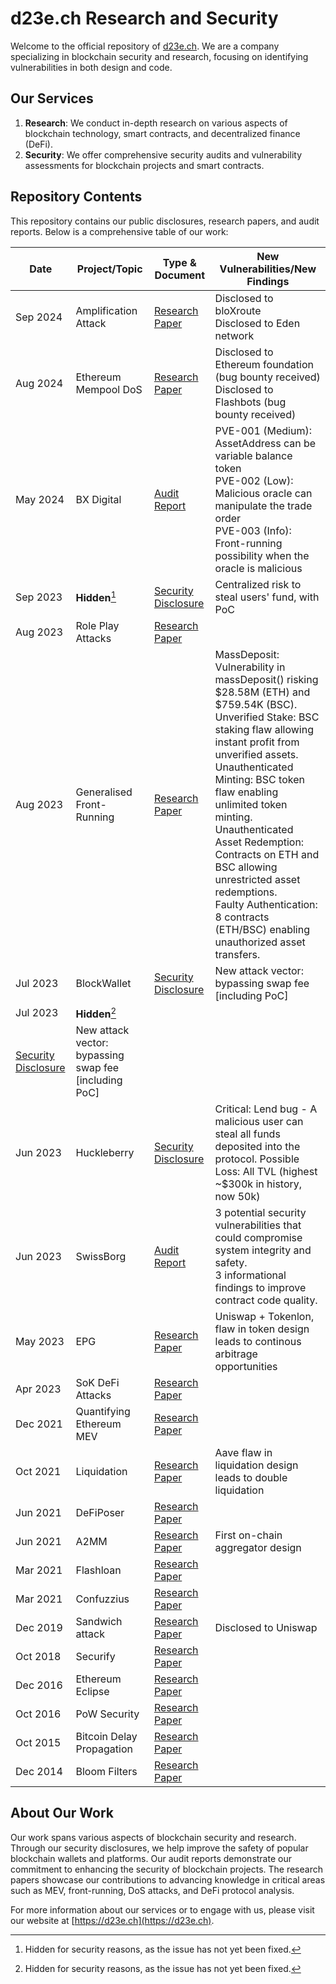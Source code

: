 # d23e.ch Research and Security

Welcome to the official repository of [d23e.ch](https://d23e.ch). We are a company specializing in blockchain security and research, focusing on identifying vulnerabilities in both design and code.

## Our Services

1. **Research**: We conduct in-depth research on various aspects of blockchain technology, smart contracts, and decentralized finance (DeFi).
2. **Security**: We offer comprehensive security audits and vulnerability assessments for blockchain projects and smart contracts.

## Repository Contents

This repository contains our public disclosures, research papers, and audit reports. Below is a comprehensive table of our work:

| Date | Project/Topic | Type & Document | New Vulnerabilities/New Findings |
|------|---------------|-----------------|--------------------------|
| Sep 2024 | Amplification Attack | [Research Paper](2024-09-research-amplification-attack.pdf) | Disclosed to bloXroute<br>Disclosed to Eden network |
| Aug 2024 | Ethereum Mempool DoS | [Research Paper](2024-08-research-ethereum-mempool-DoS.pdf) | Disclosed to Ethereum foundation (bug bounty received)<br>Disclosed to Flashbots (bug bounty received)|
| May 2024 | BX Digital | [Audit Report](2024-05-audit-bx-digital.pdf) | PVE-001 (Medium): AssetAddress can be variable balance token<br>PVE-002 (Low): Malicious oracle can manipulate the trade order<br>PVE-003 (Info): Front-running possibility when the oracle is malicious |
| Sep 2023 | **Hidden**[^1] | [Security Disclosure](2023-09-disclosure-project-t.md) | Centralized risk to steal users' fund, with PoC |
| Aug 2023 | Role Play Attacks | [Research Paper](2023-08-role-play-attacks.pdf) | |
| Aug 2023 | Generalised Front-Running | [Research Paper](2023-08-research-generalised-front-running.pdf) | MassDeposit: Vulnerability in massDeposit() risking $28.58M (ETH) and $759.54K (BSC).<br>Unverified Stake: BSC staking flaw allowing instant profit from unverified assets.<br>Unauthenticated Minting: BSC token flaw enabling unlimited token minting.<br>Unauthenticated Asset Redemption: Contracts on ETH and BSC allowing unrestricted asset redemptions.<br>Faulty Authentication: 8 contracts (ETH/BSC) enabling unauthorized asset transfers. |
| Jul 2023 | BlockWallet | [Security Disclosure](2023-07-disclosure-blockwallet.md) | New attack vector: bypassing swap fee [including PoC] |
| Jul 2023 | **Hidden**[^1]
 | [Security Disclosure](2023-07-disclosure-project-m.md) | New attack vector: bypassing swap fee [including PoC] |
| Jun 2023 | Huckleberry | [Security Disclosure](2023-06-huckleberry.md) | Critical: Lend bug - A malicious user can steal all funds deposited into the protocol. Possible Loss: All TVL (highest ~$300k in history, now 50k) |
| Jun 2023 | SwissBorg | [Audit Report](2023-06-audit-swissborg.pdf) | 3 potential security vulnerabilities that could compromise system integrity and safety.<br>3 informational findings to improve contract code quality. |
| May 2023 | EPG | [Research Paper](2023-05-research-epg.pdf) | Uniswap + Tokenlon, flaw in token design leads to continous arbitrage opportunities |
| Apr 2023 | SoK DeFi Attacks | [Research Paper](2023-04-sok-defi-attacks.pdf) | |
| Dec 2021 | Quantifying Ethereum MEV | [Research Paper](2021-12-research-quantifying-ethereum-mev.pdf) | |
| Oct 2021 | Liquidation | [Research Paper](2021-10-research-aave-compound-makerdao-dydx-liquidation.pdf) | Aave flaw in liquidation design leads to double liquidation |
| Jun 2021 | DeFiPoser | [Research Paper](2021-06-defiposer.pdf) | |
| Jun 2021 | A2MM | [Research Paper](2021-06-a2mm.pdf) | First on-chain aggregator design|
| Mar 2021 | Flashloan | [Research Paper](2021-03-flashloan.pdf) | |
| Mar 2021 | Confuzzius | [Research Paper](2021-03-confuzzius.pdf) | |
| Dec 2019 | Sandwich attack | [Research Paper](2019-12-sandwich.pdf) | Disclosed to Uniswap |
| Oct 2018 | Securify | [Research Paper](2018-10-securify.pdf) | |
| Dec 2016 | Ethereum Eclipse | [Research Paper](2016-12-ethereum-eclipse.pdf) | |
| Oct 2016 | PoW Security | [Research Paper](2016-10-pow-security.pdf) | |
| Oct 2015 | Bitcoin Delay Propagation | [Research Paper](2015-10-bitcoin-delay-propagation.pdf) | |
| Dec 2014 | Bloom Filters | [Research Paper](2014-12-bloom-filters.pdf) | |

[^1]: Hidden for security reasons, as the issue has not yet been fixed.

## About Our Work

Our work spans various aspects of blockchain security and research. Through our security disclosures, we help improve the safety of popular blockchain wallets and platforms. Our audit reports demonstrate our commitment to enhancing the security of blockchain projects. The research papers showcase our contributions to advancing knowledge in critical areas such as MEV, front-running, DoS attacks, and DeFi protocol analysis.

For more information about our services or to engage with us, please visit our website at [https://d23e.ch](https://d23e.ch).
